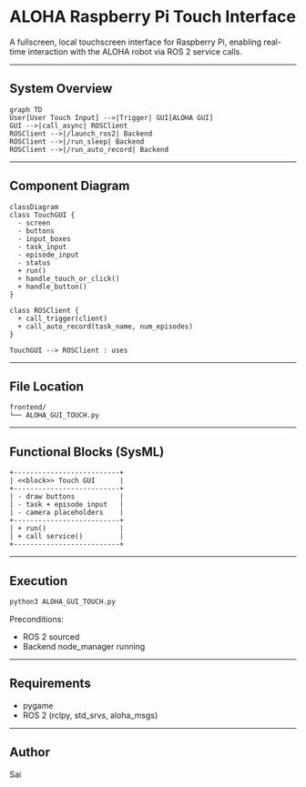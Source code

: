 
# ALOHA Raspberry Pi Touch Interface

A fullscreen, local touchscreen interface for Raspberry Pi, enabling real-time interaction with the ALOHA robot via ROS 2 service calls.

---

## System Overview

```mermaid
graph TD
User[User Touch Input] -->|Trigger| GUI[ALOHA GUI]
GUI -->|call_async| ROSClient
ROSClient -->|/launch_ros2| Backend
ROSClient -->|/run_sleep| Backend
ROSClient -->|/run_auto_record| Backend
```

---

## Component Diagram

```mermaid
classDiagram
class TouchGUI {
  - screen
  - buttons
  - input_boxes
  - task_input
  - episode_input
  - status
  + run()
  + handle_touch_or_click()
  + handle_button()
}

class ROSClient {
  + call_trigger(client)
  + call_auto_record(task_name, num_episodes)
}

TouchGUI --> ROSClient : uses
```

---

## File Location

```
frontend/
└── ALOHA_GUI_TOUCH.py
```

---

## Functional Blocks (SysML)

```
+--------------------------+
| <<block>> Touch GUI      |
+--------------------------+
| - draw buttons           |
| - task + episode input   |
| - camera placeholders    |
+--------------------------+
| + run()                  |
| + call service()         |
+--------------------------+
```

---

## Execution

```bash
python3 ALOHA_GUI_TOUCH.py
```

Preconditions:
- ROS 2 sourced
- Backend node_manager running

---

## Requirements

- pygame
- ROS 2 (rclpy, std_srvs, aloha_msgs)

---

## Author

Sai 
